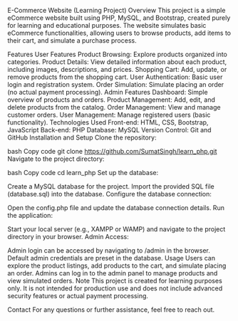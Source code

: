 E-Commerce Website (Learning Project)
Overview
This project is a simple eCommerce website built using PHP, MySQL, and Bootstrap, created purely for learning and educational purposes. The website simulates basic eCommerce functionalities, allowing users to browse products, add items to their cart, and simulate a purchase process.

Features
User Features
Product Browsing: Explore products organized into categories.
Product Details: View detailed information about each product, including images, descriptions, and prices.
Shopping Cart: Add, update, or remove products from the shopping cart.
User Authentication: Basic user login and registration system.
Order Simulation: Simulate placing an order (no actual payment processing).
Admin Features
Dashboard: Simple overview of products and orders.
Product Management: Add, edit, and delete products from the catalog.
Order Management: View and manage customer orders.
User Management: Manage registered users (basic functionality).
Technologies Used
Front-end: HTML, CSS, Bootstrap, JavaScript
Back-end: PHP
Database: MySQL
Version Control: Git and GitHub
Installation and Setup
Clone the repository:

bash
Copy code
git clone https://github.com/SumatSingh/learn_php.git
Navigate to the project directory:

bash
Copy code
cd learn_php
Set up the database:

Create a MySQL database for the project.
Import the provided SQL file (database.sql) into the database.
Configure the database connection:

Open the config.php file and update the database connection details.
Run the application:

Start your local server (e.g., XAMPP or WAMP) and navigate to the project directory in your browser.
Admin Access:

Admin login can be accessed by navigating to /admin in the browser.
Default admin credentials are preset in the database.
Usage
Users can explore the product listings, add products to the cart, and simulate placing an order.
Admins can log in to the admin panel to manage products and view simulated orders.
Note
This project is created for learning purposes only. It is not intended for production use and does not include advanced security features or actual payment processing.


Contact
For any questions or further assistance, feel free to reach out.
